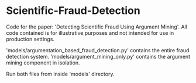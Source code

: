 # Scientific-Fraud-Detection
Code for the paper: 'Detecting Scientific Fraud Using Argument Mining'. All code contained is for illustrative purposes and not intended for use in production settings.

'models/argumentation_based_fraud_detection.py' contains the entire fraud detection system.
'models/argument_mining_only.py' contains the argument mining component in isolation.

Run both files from inside 'models' directory.
